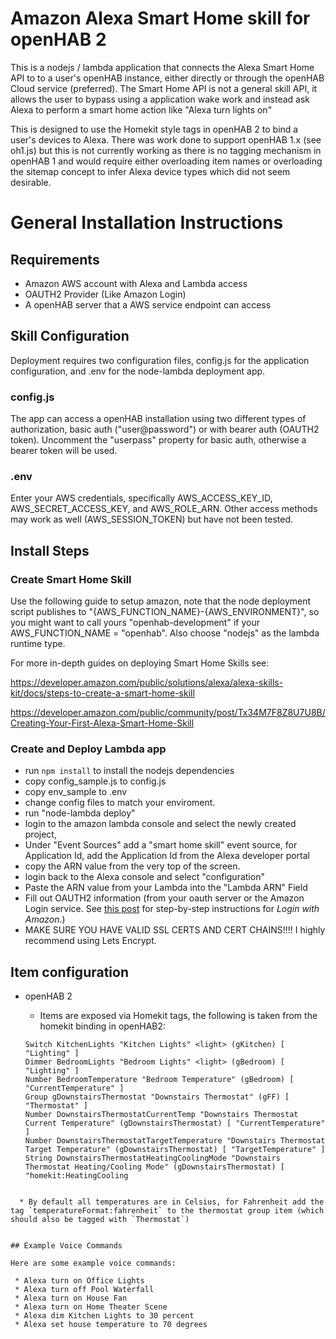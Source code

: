 # Amazon Alexa Smart Home skill for openHAB 2

This is a nodejs / lambda application that connects the Alexa Smart Home API to to a user's openHAB instance, either directly or through the openHAB Cloud service (preferred).  The Smart Home API is not a general skill API, it allows the user to bypass using a application wake work and instead ask Alexa to perform a smart home action like "Alexa turn lights on"

This is designed to use the Homekit style tags in openHAB 2 to bind a user's devices to Alexa. There was work done to support openHAB 1.x (see oh1.js) but this is not currently working as there is no tagging mechanism in openHAB 1 and would require either overloading item names or overloading the sitemap concept to infer Alexa device types which did not seem desirable.

# General Installation Instructions

## Requirements

* Amazon AWS account with Alexa and Lambda access
* OAUTH2 Provider (Like Amazon Login)
* A openHAB server that a AWS service endpoint can access

## Skill Configuration

Deployment requires two configuration files, config.js for the application configuration, and .env for the node-lambda deployment app.

### config.js

The app can access a openHAB installation using two different types of authorization, basic auth ("user@password") or with bearer auth (OAUTH2 token).  Uncomment the "userpass" property for basic auth, otherwise a bearer token will be used.

### .env

Enter your AWS credentials, specifically AWS_ACCESS_KEY_ID,
AWS_SECRET_ACCESS_KEY, and AWS_ROLE_ARN.  Other access methods may work as well (AWS_SESSION_TOKEN) but have not been tested.

## Install Steps

### Create Smart Home Skill

Use the following guide to setup amazon, note that the node deployment script publishes to "{AWS_FUNCTION_NAME}-{AWS_ENVIRONMENT}", so you might want to call yours "openhab-development" if your AWS_FUNCTION_NAME = "openhab".  Also choose "nodejs" as the lambda runtime type.  

For more in-depth guides on deploying Smart Home Skills see:

https://developer.amazon.com/public/solutions/alexa/alexa-skills-kit/docs/steps-to-create-a-smart-home-skill

https://developer.amazon.com/public/community/post/Tx34M7F8Z8U7U8B/Creating-Your-First-Alexa-Smart-Home-Skill

### Create and Deploy Lambda app

* run `npm install` to install the nodejs dependencies
* copy config_sample.js to config.js
* copy env_sample to .env
* change config files to match your enviroment.
* run "node-lambda deploy"
* login to the amazon lambda console and select the newly created project,
* Under "Event Sources"  add a "smart home skill" event source, for Application Id, add the Application Id from the Alexa developer portal
* copy the ARN value from the very top of the screen.
* login back to the Alexa console and select "configuration"
* Paste the ARN value from your Lambda into the "Lambda ARN" Field
* Fill out OAUTH2 information (from your oauth server or the Amazon Login service. See [this post](https://developer.amazon.com/public/community/post/Tx3CX1ETRZZ2NPC/Alexa-Account-Linking-5-Steps-to-Seamlessly-Link-Your-Alexa-Skill-with-Login-wit) for step-by-step instructions for _Login with Amazon_.)
* MAKE SURE YOU HAVE VALID SSL CERTS AND CERT CHAINS!!!! I highly recommend using Lets Encrypt.   

## Item configuration

* openHAB 2
  * Items are exposed via Homekit tags, the following is taken from the homekit binding in openHAB2:

  ```
  Switch KitchenLights "Kitchen Lights" <light> (gKitchen) [ "Lighting" ]
  Dimmer BedroomLights "Bedroom Lights" <light> (gBedroom) [ "Lighting" ]
  Number BedroomTemperature "Bedroom Temperature" (gBedroom) [ "CurrentTemperature" ]
  Group gDownstairsThermostat "Downstairs Thermostat" (gFF) [ "Thermostat" ]
  Number DownstairsThermostatCurrentTemp "Downstairs Thermostat Current Temperature" (gDownstairsThermostat) [ "CurrentTemperature" ]
  Number DownstairsThermostatTargetTemperature "Downstairs Thermostat Target Temperature" (gDownstairsThermostat) [ "TargetTemperature" ]
  String DownstairsThermostatHeatingCoolingMode "Downstairs Thermostat Heating/Cooling Mode" (gDownstairsThermostat) [ "homekit:HeatingCooling
```

  * By default all temperatures are in Celsius, for Fahrenheit add the tag `temperatureFormat:fahrenheit` to the thermostat group item (which should also be tagged with `Thermostat`)


## Example Voice Commands

Here are some example voice commands:

 * Alexa turn on Office Lights
 * Alexa turn off Pool Waterfall
 * Alexa turn on House Fan
 * Alexa turn on Home Theater Scene
 * Alexa dim Kitchen Lights to 30 percent
 * Alexa set house temperature to 70 degrees
